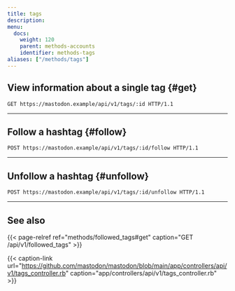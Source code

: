 ```yaml
---
title: tags
description: 
menu:
  docs:
    weight: 120
    parent: methods-accounts
    identifier: methods-tags
aliases: ["/methods/tags"]
---
```


<!--
TODO: 4.0.0
-->

## View information about a single tag {#get}

```http
GET https://mastodon.example/api/v1/tags/:id HTTP/1.1
```

---

## Follow a hashtag {#follow}

```http
POST https://mastodon.example/api/v1/tags/:id/follow HTTP/1.1
```

---

## Unfollow a hashtag {#unfollow}

```http
POST https://mastodon.example/api/v1/tags/:id/unfollow HTTP/1.1
```

---

## See also

{{< page-relref ref="methods/followed_tags#get" caption="GET /api/v1/followed_tags" >}}

{{< caption-link url="https://github.com/mastodon/mastodon/blob/main/app/controllers/api/v1/tags_controller.rb" caption="app/controllers/api/v1/tags_controller.rb" >}}

